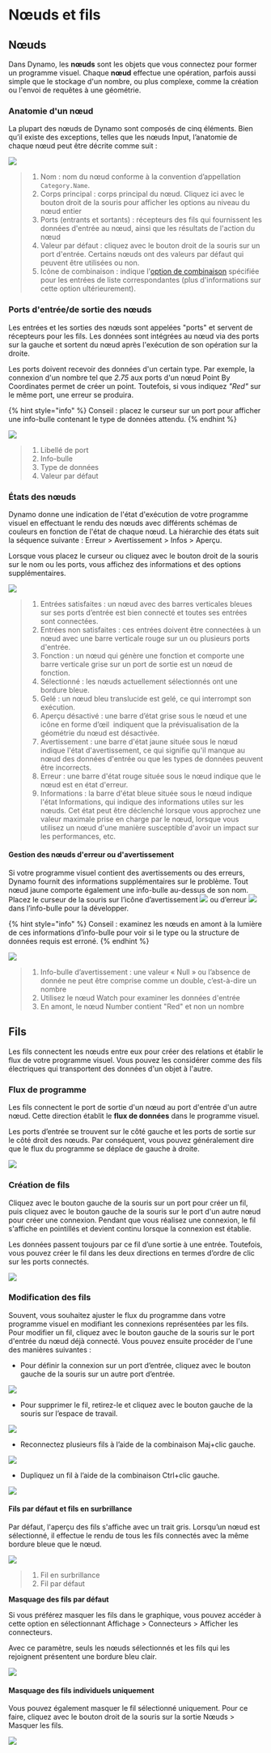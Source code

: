 # Nœuds et fils 

## Nœuds

Dans Dynamo, les **nœuds** sont les objets que vous connectez pour former un programme visuel. Chaque **nœud** effectue une opération, parfois aussi simple que le stockage d'un nombre, ou plus complexe, comme la création ou l'envoi de requêtes à une géométrie.

### Anatomie d'un nœud

La plupart des nœuds de Dynamo sont composés de cinq éléments. Bien qu’il existe des exceptions, telles que les nœuds Input, l’anatomie de chaque nœud peut être décrite comme suit :

![](images/nodesandwires-nodesanatomy.jpg)

> 1. Nom : nom du nœud conforme à la convention d’appellation `Category.Name`.
> 2. Corps principal : corps principal du nœud. Cliquez ici avec le bouton droit de la souris pour afficher les options au niveau du nœud entier
> 3. Ports (entrants et sortants) : récepteurs des fils qui fournissent les données d'entrée au nœud, ainsi que les résultats de l'action du nœud
> 4. Valeur par défaut : cliquez avec le bouton droit de la souris sur un port d'entrée. Certains nœuds ont des valeurs par défaut qui peuvent être utilisées ou non.
> 5. Icône de combinaison : indique l'[option de combinaison](../5\_essential\_nodes\_and\_concepts/5-4\_designing-with-lists/1-whats-a-list.md#lacing) spécifiée pour les entrées de liste correspondantes (plus d'informations sur cette option ultérieurement).

### Ports d'entrée/de sortie des nœuds

Les entrées et les sorties des nœuds sont appelées "ports" et servent de récepteurs pour les fils. Les données sont intégrées au nœud via des ports sur la gauche et sortent du nœud après l'exécution de son opération sur la droite.

Les ports doivent recevoir des données d'un certain type. Par exemple, la connexion d'un nombre tel que _2.75_ aux ports d'un nœud Point By Coordinates permet de créer un point. Toutefois, si vous indiquez _"Red"_ sur le même port, une erreur se produira.

{% hint style="info" %} Conseil : placez le curseur sur un port pour afficher une info-bulle contenant le type de données attendu. {% endhint %}

![](images/nodesandwires-nodesinputandtooltip.jpg)

> 1. Libellé de port
> 2. Info-bulle
> 3. Type de données
> 4. Valeur par défaut

### États des nœuds

Dynamo donne une indication de l'état d'exécution de votre programme visuel en effectuant le rendu des nœuds avec différents schémas de couleurs en fonction de l'état de chaque nœud. La hiérarchie des états suit la séquence suivante : Erreur > Avertissement > Infos > Aperçu.

Lorsque vous placez le curseur ou cliquez avec le bouton droit de la souris sur le nom ou les ports, vous affichez des informations et des options supplémentaires.

![](../.gitbook/assets/nodesandwires-nodestates.png)

> 1. Entrées satisfaites : un nœud avec des barres verticales bleues sur ses ports d’entrée est bien connecté et toutes ses entrées sont connectées.
> 2. Entrées non satisfaites : ces entrées doivent être connectées à un nœud avec une barre verticale rouge sur un ou plusieurs ports d'entrée.
> 3. Fonction : un nœud qui génère une fonction et comporte une barre verticale grise sur un port de sortie est un nœud de fonction.
> 4. Sélectionné : les nœuds actuellement sélectionnés ont une bordure bleue.
> 5. Gelé : un nœud bleu translucide est gelé, ce qui interrompt son exécution.
> 6. Aperçu désactivé : une barre d’état grise sous le nœud et une icône en forme d’œil <img src="images/nodesandwires-previewoff.jpg" alt="" data-size="line"> indiquent que la prévisualisation de la géométrie du nœud est désactivée.
> 7. Avertissement : une barre d'état jaune située sous le nœud indique l'état d'avertissement, ce qui signifie qu'il manque au nœud des données d'entrée ou que les types de données peuvent être incorrects.
> 8. Erreur : une barre d'état rouge située sous le nœud indique que le nœud est en état d'erreur.
> 9. Informations : la barre d'état bleue située sous le nœud indique l'état Informations, qui indique des informations utiles sur les nœuds. Cet état peut être déclenché lorsque vous approchez une valeur maximale prise en charge par le nœud, lorsque vous utilisez un nœud d'une manière susceptible d'avoir un impact sur les performances, etc.

#### Gestion des nœuds d'erreur ou d'avertissement

Si votre programme visuel contient des avertissements ou des erreurs, Dynamo fournit des informations supplémentaires sur le problème. Tout nœud jaune comporte également une info-bulle au-dessus de son nom. Placez le curseur de la souris sur l’icône d’avertissement ![](images/nodesandwires-nodewarningicon.png) ou d’erreur ![](images/nodesandwires-nodeerroricon.png) dans l’info-bulle pour la développer.

{% hint style="info" %} Conseil : examinez les nœuds en amont à la lumière de ces informations d’info-bulle pour voir si le type ou la structure de données requis est erroné. {% endhint %}

![](images/nodesandwires-nodeswithwarningtooltip.jpg)

> 1. Info-bulle d’avertissement : une valeur « Null » ou l’absence de donnée ne peut être comprise comme un double, c’est-à-dire un nombre
> 2. Utilisez le nœud Watch pour examiner les données d'entrée
> 3. En amont, le nœud Number contient "Red" et non un nombre

## Fils

Les fils connectent les nœuds entre eux pour créer des relations et établir le flux de votre programme visuel. Vous pouvez les considérer comme des fils électriques qui transportent des données d'un objet à l'autre.

### Flux de programme <a href="#program-flow" id="program-flow"></a>

Les fils connectent le port de sortie d'un nœud au port d'entrée d'un autre nœud. Cette direction établit le **flux de données** dans le programme visuel.

Les ports d’entrée se trouvent sur le côté gauche et les ports de sortie sur le côté droit des nœuds. Par conséquent, vous pouvez généralement dire que le flux du programme se déplace de gauche à droite.

![](images/nodesandwires-flowofdata.jpg)

### Création de fils <a href="#creating-wires" id="creating-wires"></a>

Cliquez avec le bouton gauche de la souris sur un port pour créer un fil, puis cliquez avec le bouton gauche de la souris sur le port d'un autre nœud pour créer une connexion. Pendant que vous réalisez une connexion, le fil s'affiche en pointillés et devient continu lorsque la connexion est établie.

Les données passent toujours par ce fil d’une sortie à une entrée. Toutefois, vous pouvez créer le fil dans les deux directions en termes d’ordre de clic sur les ports connectés.

![](images/nodesandwires-creatingawire.gif)

### Modification des fils <a href="#editing-wires" id="editing-wires"></a>

Souvent, vous souhaitez ajuster le flux du programme dans votre programme visuel en modifiant les connexions représentées par les fils. Pour modifier un fil, cliquez avec le bouton gauche de la souris sur le port d'entrée du nœud déjà connecté. Vous pouvez ensuite procéder de l'une des manières suivantes :

* Pour définir la connexion sur un port d’entrée, cliquez avec le bouton gauche de la souris sur un autre port d’entrée.

![](<images/nodesandwires-editwirechangeport(1)(1) (1) (2).gif>)

* Pour supprimer le fil, retirez-le et cliquez avec le bouton gauche de la souris sur l’espace de travail.

![](images/nodesandwires-editwiresremove.gif)

* Reconnectez plusieurs fils à l’aide de la combinaison Maj+clic gauche.

![](images/nodesandwires-editmultiports.gif)

* Dupliquez un fil à l’aide de la combinaison Ctrl+clic gauche.

![](images/nodesandwires-duplicatewire.gif)

#### Fils par défaut et fils en surbrillance <a href="#wire-previews" id="wire-previews"></a>

Par défaut, l'aperçu des fils s'affiche avec un trait gris. Lorsqu’un nœud est sélectionné, il effectue le rendu de tous les fils connectés avec la même bordure bleue que le nœud.

![](images/nodesandwires-defaultvshighlightedwires.jpg)

> 1. Fil en surbrillance
> 2. Fil par défaut

**Masquage des fils par défaut**

Si vous préférez masquer les fils dans le graphique, vous pouvez accéder à cette option en sélectionnant Affichage > Connecteurs > Afficher les connecteurs.

Avec ce paramètre, seuls les nœuds sélectionnés et les fils qui les rejoignent présentent une bordure bleu clair.

![](<images/nodesandwires-hidewiressetting(1) (1).gif>)

#### Masquage des fils individuels uniquement

Vous pouvez également masquer le fil sélectionné uniquement. Pour ce faire, cliquez avec le bouton droit de la souris sur la sortie Nœuds > Masquer les fils.

![](images/nodesandwires-hideselectedwire.gif)
